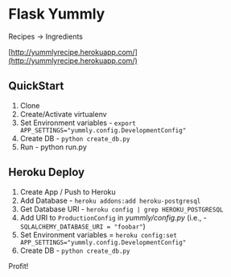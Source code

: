 # Flask Yummly

Recipes -> Ingredients

[http://yummlyrecipe.herokuapp.com/](http://yummlyrecipe.herokuapp.com/)

## QuickStart

1. Clone
1. Create/Activate virtualenv
1. Set Environment variables - `export APP_SETTINGS="yummly.config.DevelopmentConfig"`
1. Create DB - `python create_db.py`
1. Run - python run.py

## Heroku Deploy

1. Create App / Push to Heroku
1. Add Database - `heroku addons:add heroku-postgresql`
1. Get Database URI - `heroku config | grep HEROKU_POSTGRESQL`
1. Add URI to `ProductionConfig` in *yummly/config.py* (i.e., - `SQLALCHEMY_DATABASE_URI = "foobar"`)
1. Set Environment variables = `heroku config:set APP_SETTINGS="yummly.config.DevelopmentConfig"`
1. Create DB - `python create_db.py`

Profit!